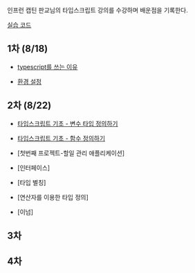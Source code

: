 인프런 캡틴 판교님의 타입스크립트 강의를 수강하며 배운점을 기록한다.

[실습 코드](https://github.com/yunseo323/TS_study)


## 1차 (8/18)

- [typescript를 쓰는 이유](https://github.com/learn-typescript-study/ys_study/blob/main/why-ts.md)

- [환경 설정](https://github.com/learn-typescript-study/ys_study/blob/main/settings.md)

## 2차 (8/22)

- [타입스크립트 기초 - 변수 타입 정의하기](https://github.com/learn-typescript-study/ys_study/blob/main/data_type.md)

- [타입스크립트 기초 - 함수  정의하기](https://github.com/learn-typescript-study/ys_study/blob/main/function_type.md)

- [첫번째 프로젝트-할일 관리 애플리케이션]

- [인터페이스]

- [타입 별칭]

- [연산자를 이용한 타입 정의]

- [이넘]

## 3차

## 4차
